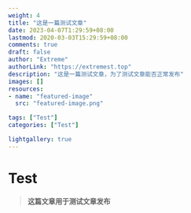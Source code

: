 ```yaml
---
weight: 4
title: "这是一篇测试文章"
date: 2023-04-07T1:29:59+08:00
lastmod: 2020-03-03T15:29:59+08:00
comments: true
draft: false
author: "Extreme"
authorLink: "https://extremest.top"
description: "这是一篇测试文章，为了测试文章能否正常发布"
images: []
resources:
- name: "featured-image"
  src: "featured-image.png"

tags: ["Test"]
categories: ["Test"]

lightgallery: true
---
```


# Test

> **这篇文章用于测试文章发布** 